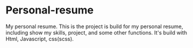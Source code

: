 # Personal-resume
My personal resume.
This is the project is build for my personal resume, including show my skills, project, and some other functions.
It's build with Html, Javascript, css(scss).
